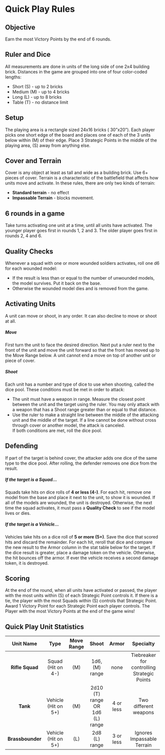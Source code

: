 # Quick Play Rules

## Objective
Earn the most Victory Points by the end of 6 rounds.

## Ruler and Dice
All measurements are done in units of the long side of one 2x4 building brick. Distances in the game are grouped into one of four color-coded lengths:
- Short <span class=short>(S)</span> - up to 2 bricks
- Medium <span class=med>(M)</span> - up to 4 bricks
- Long <span class=long>(L)</span> - up to 8 bricks
- Table <span class=table>(T)</span> - no distance limit

## Setup
The playing area is a rectangle sized 24x16 bricks ( 30”x20”). Each player picks one short edge of the board and places one of each of the 3 units below within <span class=med>(M)</span> of their edge. Place 3 Strategic Points in the middle of the playing area, <span class=short>(S)</span> away from anything else.

## Cover and Terrain
Cover is any object at least as tall and wide as a building brick. Use 6+ pieces of cover. Terrain is a characteristic of the battlefield that affects how units move and activate. In these rules, there are only two kinds of terrain:
- **Standard terrain** - no effect
- **Impassable Terrain** - blocks movement.

## 6 rounds in a game
Take turns activating one unit at a time, until all units have activated. The younger player goes first in rounds 1, 2 and 3. The older player goes first in rounds 2, 4 and 6.

## Quality Checks
Whenever a squad with one or more wounded soldiers activates, roll one d6 for each wounded model:
- If the result is less than or equal to the number of unwounded models, the model survives. Put it back on the base.
- Otherwise the wounded model dies and is removed from the game.

## Activating Units
A unit can move or shoot, in any order. It can also decline to move or shoot at all.
##### Move  
First turn the unit to face the desired direction. Next put a ruler next to the front of the unit and move the unit forward so that the front has moved up to the Move Range below. A unit cannot end a move on top of another unit or piece of cover.
##### Shoot
Each unit has a number and type of dice to use when shooting, called the dice pool. These conditions must be met in order to attack:
- The unit must have a weapon in range. Measure the closest point between the unit and the target using the ruler. You may only attack with a weapon that has a
Shoot range greater than or equal to that distance.
- Use the ruler to make a straight line between the middle of the attacking unit and the middle of the target. If a line cannot be done without cross through
cover or another model, the attack is canceled.  
If both conditions are met, roll the dice pool.

## Defending
If part of the target is behind cover, the attacker adds one dice of the same type to the dice pool. After rolling, the defender removes one dice from the result.
##### If the target is a Squad… 
Squads take hits on dice rolls of **4 or less (4-)**. For each hit, remove one model from the base and place it next to the unit, to show it is wounded. If all of the models are wounded, the unit is destroyed. Otherwise, the next time the squad activates, it must pass a **Quality Check** to see if the model lives or dies.
##### If the target is a Vehicle… 
Vehicles take hits on a dice roll of **5 or more (5+)**. Save the dice that scored hits and discard the remainder. For each hit, reroll that dice and compare the new result to the Armor column in the stat table below for the target. If the dice result is greater, place a damage token on the vehicle. Otherwise, the hit
bounces off the armor. If ever the vehicle receives a second damage token, it is destroyed.

## Scoring
At the end of the round, when all units have activated or passed, the player with the most units within <span class=short>(S)</span> of each Strategic Point controls it. If there is a tie, the player with the most Squads within <span class=short>(S)</span> controls that Strategic Point. Award 1 Victory Point for each Strategic Point each player controls. The Player with the most Victory Points at the end of the game wins!

## Quick Play Unit Statistics
| Unit Name | Type | Move Range | Shoot | Armor | Specialty |
| :---: | :---:  |  :---: | :---: | :---:  |  :---: |
| **Rifle Squad**   | Squad (Hit on 4-) | <span class=med>(M)</span> | 1d6, <span class=med>(M)</span> range | none | Tiebreaker for controlling Strategic Points |
| **Tank**    | Vehicle (Hit on 5+) | <span class=med>(M)</span> | 2d10 <span class=table>(T)</span> range OR 1d6 <span class=long>(L)</span> range | 4 or less | Two different weapons |
| **Brassbounder** | Vehicle (Hit on 5+) | <span class=long>(L)</span> | 2d8 <span class=long>(L)</span> range | 3 or less | Ignores Impassable Terrain |

